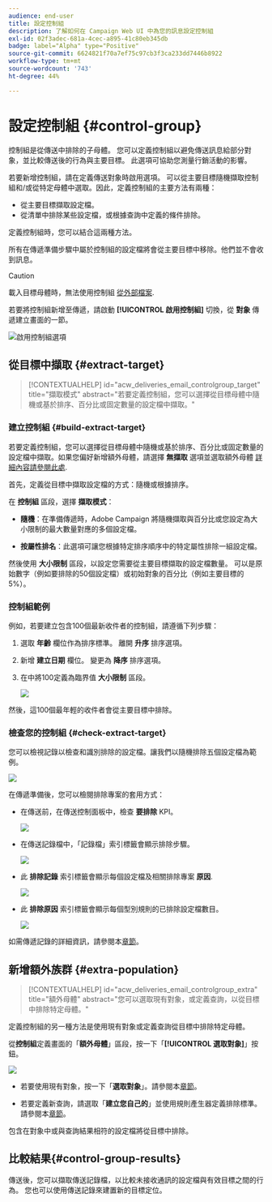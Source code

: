```yaml
---
audience: end-user
title: 設定控制組
description: 了解如何在 Campaign Web UI 中為您的訊息設定控制組
exl-id: 02f3adec-681a-4cec-a895-41c80eb345db
badge: label="Alpha" type="Positive"
source-git-commit: 6624821f70a7ef75c97cb3f3ca233dd7446b8922
workflow-type: tm+mt
source-wordcount: '743'
ht-degree: 44%

---
```


# 設定控制組 {#control-group}

控制組是從傳送中排除的子母體。 您可以定義控制組以避免傳送訊息給部分對象，並比較傳送後的行為與主要目標。 此選項可協助您測量行銷活動的影響。

若要新增控制組，請在定義傳送對象時啟用選項。 可以從主要目標隨機擷取控制組和/或從特定母體中選取。因此，定義控制組的主要方法有兩種：

* 從主要目標擷取設定檔。
* 從清單中排除某些設定檔，或根據查詢中定義的條件排除。

定義控制組時，您可以結合這兩種方法。

所有在傳遞準備步驟中屬於控制組的設定檔將會從主要目標中移除。他們並不會收到訊息。

>[!CAUTION]
>
>載入目標母體時，無法使用控制組 [從外部檔案](file-audience.md).

若要將控制組新增至傳遞，請啟動 **[!UICONTROL 啟用控制組]** 切換，從 **對象** 傳遞建立畫面的一節。

![啟用控制組選項](assets/control-group1.png)


## 從目標中擷取 {#extract-target}

>[!CONTEXTUALHELP]
>id="acw_deliveries_email_controlgroup_target"
>title="擷取模式"
>abstract="若要定義控制組，您可以選擇從目標母體中隨機或基於排序、百分比或固定數量的設定檔中擷取。"


### 建立控制組 {#build-extract-target}

若要定義控制組，您可以選擇從目標母體中隨機或基於排序、百分比或固定數量的設定檔中擷取。如果您偏好新增額外母體，請選擇 **無擷取** 選項並選取額外母體 [詳細內容請參閱此處](#extra-population).

首先，定義從目標中擷取設定檔的方式：隨機或根據排序。

在 **控制組** 區段，選擇 **擷取模式**：

* **隨機**：在準備傳遞時，Adobe Campaign 將隨機擷取與百分比或您設定為大小限制的最大數量對應的多個設定檔。

* **按屬性排名**：此選項可讓您根據特定排序順序中的特定屬性排除一組設定檔。


然後使用 **大小限制** 區段，以設定您需要從主要目標擷取的設定檔數量。 可以是原始數字（例如要排除的50個設定檔）或初始對象的百分比（例如主要目標的5%）。


### 控制組範例

例如，若要建立包含100個最新收件者的控制組，請遵循下列步驟：

1. 選取 **年齡** 欄位作為排序標準。 離開 **升序** 排序選項。
1. 新增 **建立日期** 欄位。 變更為 **降序** 排序選項。
1. 在中將100定義為臨界值 **大小限制** 區段。

   ![](assets/control-group2.png)

然後，這100個最年輕的收件者會從主要目標中排除。

### 檢查您的控制組 {#check-extract-target}

您可以檢視記錄以檢查和識別排除的設定檔。讓我們以隨機排除五個設定檔為範例。

![](assets/control-group4.png)

在傳遞準備後，您可以檢閱排除專案的套用方式：

* 在傳送前，在傳送控制面板中，檢查 **要排除** KPI。

   ![](assets/control-group5.png)

* 在傳送記錄檔中，「記錄檔」索引標籤會顯示排除步驟。

   ![](assets/control-group-sample-logs.png)


* 此 **排除記錄** 索引標籤會顯示每個設定檔及相關排除專案 **原因**.

   ![](assets/control-group6.png)

* 此 **排除原因** 索引標籤會顯示每個型別規則的已排除設定檔數目。

   ![](assets/control-group7.png)

如需傳遞記錄的詳細資訊，請參閱本[章節](../monitor/delivery-logs.md)。

## 新增額外族群 {#extra-population}

>[!CONTEXTUALHELP]
>id="acw_deliveries_email_controlgroup_extra"
>title="額外母體"
>abstract="您可以選取現有對象，或定義查詢，以從目標中排除特定母體。"

定義控制組的另一種方法是使用現有對象或定義查詢從目標中排除特定母體。

從&#x200B;**控制組**&#x200B;定義畫面的「**額外母體**」區段，按一下「**[!UICONTROL 選取對象]**」按鈕。

![](assets/control-group3.png)

* 若要使用現有對象，按一下「**選取對象**」。請參閱本[章節](add-audience.md)。

* 若要定義新查詢，請選取「**建立您自己的**」並使用規則產生器定義排除標準。請參閱本[章節](segment-builder.md)。

包含在對象中或與查詢結果相符的設定檔將從目標中排除。

## 比較結果{#control-group-results}

傳送後，您可以擷取傳送記錄檔，以比較未接收通訊的設定檔與有效目標之間的行為。 您也可以使用傳送記錄來建置新的目標定位。


